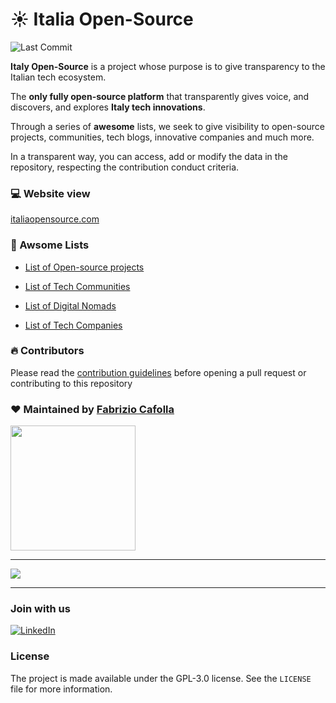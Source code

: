 # ☀️ Italia Open-Source

![Last Commit](https://img.shields.io/github/last-commit/italia-opensource/awesome-italia-opensource/main)

**Italy Open-Source** is a project whose purpose is to give transparency to the Italian tech ecosystem.

The **only fully open-source platform** that transparently gives voice, and discovers, and explores **Italy tech innovations**.

Through a series of **awesome** lists, we seek to give visibility to open-source projects, communities, tech blogs, innovative companies and much more.

In a transparent way, you can access, add or modify the data in the repository, respecting the contribution conduct criteria.

### 💻 Website view

[italiaopensource.com](https://italiaopensource.com)


### 🚀 Awsome Lists

- [List of Open-source projects](https://github.com/italia-opensource/awesome-italia-opensource/blob/main/awesome/opensource/README.md)

- [List of Tech Communities](https://github.com/italia-opensource/awesome-italia-opensource/blob/main/awesome/communities/README.md)

- [List of Digital Nomads](https://github.com/italia-opensource/awesome-italia-opensource/blob/main/awesome/digital-nomads/README.md)

- [List of Tech Companies](https://github.com/italia-opensource/awesome-italia-opensource/blob/main/awesome/companies/README.md)


### 🔥 Contributors

Please read the [contribution guidelines](https://github.com/italia-opensource/awesome-italia-opensource/blob/main/CONTRIBUTING.md) before opening a pull request or contributing to this repository

### ❤️ Maintained by [Fabrizio Cafolla](https://github.com/FabrizioCafolla)

<a href="https://opencollective.com/italia-open-source/donate" target="_blank">
  <img src="https://opencollective.com/italia-open-source/donate/button@2x.png?color=blue" width=200 />
</a>

---
<a href="https://github.com/italia-opensource/awesome-italia-opensource/graphs/contributors"> <img src="https://contrib.rocks/image?repo=italia-opensource/awesome-italia-opensource" /> </a>

---

### Join with us


[![LinkedIn](https://img.shields.io/badge/Linkedin-0A66C2?style=for-the-badge&logo=linkedin&logoColor=white)](https://www.linkedin.com/company/italia-open-source)

### License

The project is made available under the GPL-3.0 license. See the `LICENSE` file for more information.
